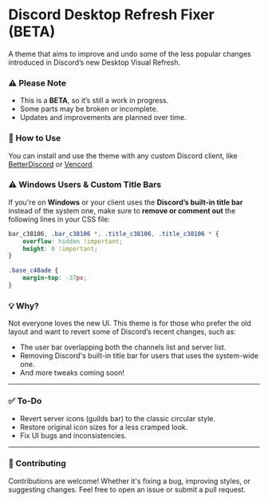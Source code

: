 # Discord Desktop Refresh Fixer (BETA)

A theme that aims to improve and undo some of the less popular changes introduced in Discord’s new Desktop Visual Refresh.

### ⚠️ Please Note
- This is a **BETA**, so it’s still a work in progress.
- Some parts may be broken or incomplete.
- Updates and improvements are planned over time.

### 💾 How to Use
You can install and use the theme with any custom Discord client, like [BetterDiscord](https://betterdiscord.app/) or [Vencord](https://vencord.dev/).

### ⚠️ Windows Users & Custom Title Bars

If you're on **Windows** or your client uses the **Discord’s built-in title bar** instead of the system one, make sure to **remove or comment out** the following lines in your CSS file:

```css
bar_c38106, .bar_c38106 *, .title_c38106, .title_c38106 * {
    overflow: hidden !important;
    height: 0 !important;
}

.base_c48ade {
    margin-top: -37px;
}
```

### 💡 Why?
Not everyone loves the new UI. This theme is for those who prefer the old layout and want to revert some of Discord’s recent changes, such as:
- The user bar overlapping both the channels list and server list.
- Removing Discord's built-in title bar for users that uses the system-wide one.
- And more tweaks coming soon!

---

### ✅ To-Do
- Revert server icons (guilds bar) to the classic circular style.
- Restore original icon sizes for a less cramped look.
- Fix UI bugs and inconsistencies.

---

### 🤝 Contributing
Contributions are welcome! Whether it's fixing a bug, improving styles, or suggesting changes.
Feel free to open an issue or submit a pull request.
